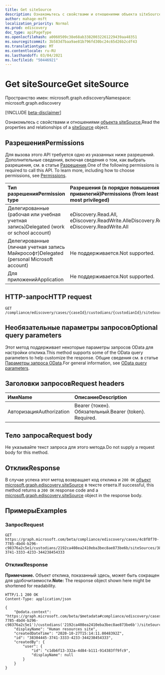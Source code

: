 ```yaml
---
title: Get siteSource
description: Ознакомьтесь с свойствами и отношениями объекта siteSource.
author: mahage-msft
localization_priority: Normal
ms.prod: ediscovery
doc_type: apiPageType
ms.openlocfilehash: a0060509c38e68ab33820032261229439aa48351
ms.sourcegitcommit: 3b583d7baa9ae81b796fd30bc24c65d26b2cdf43
ms.translationtype: MT
ms.contentlocale: ru-RU
ms.lasthandoff: 03/04/2021
ms.locfileid: "50446921"
---
```

# <a name="get-sitesource"></a><span data-ttu-id="5f4e0-103">Get siteSource</span><span class="sxs-lookup"><span data-stu-id="5f4e0-103">Get siteSource</span></span>

<span data-ttu-id="5f4e0-104">Пространство имен: microsoft.graph.ediscovery</span><span class="sxs-lookup"><span data-stu-id="5f4e0-104">Namespace: microsoft.graph.ediscovery</span></span>

[!INCLUDE [beta-disclaimer](../../includes/beta-disclaimer.md)]

<span data-ttu-id="5f4e0-105">Ознакомьтесь с свойствами и отношениями [объекта siteSource.](../resources/ediscovery-sitesource.md)</span><span class="sxs-lookup"><span data-stu-id="5f4e0-105">Read the properties and relationships of a [siteSource](../resources/ediscovery-sitesource.md) object.</span></span>

## <a name="permissions"></a><span data-ttu-id="5f4e0-106">Разрешения</span><span class="sxs-lookup"><span data-stu-id="5f4e0-106">Permissions</span></span>

<span data-ttu-id="5f4e0-p101">Для вызова этого API требуется одно из указанных ниже разрешений. Дополнительные сведения, включая сведения о том, как выбрать разрешения, см. в статье [Разрешения](/graph/permissions-reference).</span><span class="sxs-lookup"><span data-stu-id="5f4e0-p101">One of the following permissions is required to call this API. To learn more, including how to choose permissions, see [Permissions](/graph/permissions-reference).</span></span>

|<span data-ttu-id="5f4e0-109">Тип разрешения</span><span class="sxs-lookup"><span data-stu-id="5f4e0-109">Permission type</span></span>|<span data-ttu-id="5f4e0-110">Разрешения (в порядке повышения привилегий)</span><span class="sxs-lookup"><span data-stu-id="5f4e0-110">Permissions (from least to most privileged)</span></span>|
|:---|:---|
|<span data-ttu-id="5f4e0-111">Делегированные (рабочая или учебная учетная запись)</span><span class="sxs-lookup"><span data-stu-id="5f4e0-111">Delegated (work or school account)</span></span>|<span data-ttu-id="5f4e0-112">eDiscovery.Read.All, eDiscovery.ReadWrite.All</span><span class="sxs-lookup"><span data-stu-id="5f4e0-112">eDiscovery.Read.All, eDiscovery.ReadWrite.All</span></span>|
|<span data-ttu-id="5f4e0-113">Делегированные (личная учетная запись Майкрософт)</span><span class="sxs-lookup"><span data-stu-id="5f4e0-113">Delegated (personal Microsoft account)</span></span>|<span data-ttu-id="5f4e0-114">Не поддерживается.</span><span class="sxs-lookup"><span data-stu-id="5f4e0-114">Not supported.</span></span>|
|<span data-ttu-id="5f4e0-115">Для приложений</span><span class="sxs-lookup"><span data-stu-id="5f4e0-115">Application</span></span>|<span data-ttu-id="5f4e0-116">Не поддерживается.</span><span class="sxs-lookup"><span data-stu-id="5f4e0-116">Not supported.</span></span>|

## <a name="http-request"></a><span data-ttu-id="5f4e0-117">HTTP-запрос</span><span class="sxs-lookup"><span data-stu-id="5f4e0-117">HTTP request</span></span>

<!-- {
  "blockType": "ignored"
}
-->

``` http
GET /compliance/ediscovery/cases/{caseId}/custodians/{custodianId}/siteSources/{siteSourceId}
```

## <a name="optional-query-parameters"></a><span data-ttu-id="5f4e0-118">Необязательные параметры запросов</span><span class="sxs-lookup"><span data-stu-id="5f4e0-118">Optional query parameters</span></span>

<span data-ttu-id="5f4e0-119">Этот метод поддерживает некоторые параметры запросов OData для настройки отклика.</span><span class="sxs-lookup"><span data-stu-id="5f4e0-119">This method supports some of the OData query parameters to help customize the response.</span></span> <span data-ttu-id="5f4e0-120">Общие сведения см. в статье [Параметры запроса OData](/graph/query-parameters).</span><span class="sxs-lookup"><span data-stu-id="5f4e0-120">For general information, see [OData query parameters](/graph/query-parameters).</span></span>

## <a name="request-headers"></a><span data-ttu-id="5f4e0-121">Заголовки запросов</span><span class="sxs-lookup"><span data-stu-id="5f4e0-121">Request headers</span></span>

|<span data-ttu-id="5f4e0-122">Имя</span><span class="sxs-lookup"><span data-stu-id="5f4e0-122">Name</span></span>|<span data-ttu-id="5f4e0-123">Описание</span><span class="sxs-lookup"><span data-stu-id="5f4e0-123">Description</span></span>|
|:---|:---|
|<span data-ttu-id="5f4e0-124">Авторизация</span><span class="sxs-lookup"><span data-stu-id="5f4e0-124">Authorization</span></span>|<span data-ttu-id="5f4e0-p103">Bearer {токен}. Обязательный.</span><span class="sxs-lookup"><span data-stu-id="5f4e0-p103">Bearer {token}. Required.</span></span>|

## <a name="request-body"></a><span data-ttu-id="5f4e0-127">Тело запроса</span><span class="sxs-lookup"><span data-stu-id="5f4e0-127">Request body</span></span>

<span data-ttu-id="5f4e0-128">Не указывайте текст запроса для этого метода.</span><span class="sxs-lookup"><span data-stu-id="5f4e0-128">Do not supply a request body for this method.</span></span>

## <a name="response"></a><span data-ttu-id="5f4e0-129">Отклик</span><span class="sxs-lookup"><span data-stu-id="5f4e0-129">Response</span></span>

<span data-ttu-id="5f4e0-130">В случае успеха этот метод возвращает код отклика и `200 OK` [объект microsoft.graph.ediscovery.siteSource](../resources/ediscovery-sitesource.md) в тексте ответа.</span><span class="sxs-lookup"><span data-stu-id="5f4e0-130">If successful, this method returns a `200 OK` response code and a [microsoft.graph.ediscovery.siteSource](../resources/ediscovery-sitesource.md) object in the response body.</span></span>

## <a name="examples"></a><span data-ttu-id="5f4e0-131">Примеры</span><span class="sxs-lookup"><span data-stu-id="5f4e0-131">Examples</span></span>

### <a name="request"></a><span data-ttu-id="5f4e0-132">Запрос</span><span class="sxs-lookup"><span data-stu-id="5f4e0-132">Request</span></span>

<!-- {
  "blockType": "request",
  "name": "get_sitesource"
}
-->

``` http
GET https://graph.microsoft.com/beta/compliance/ediscovery/cases/4c8f8f70-7785-4bd4-b296-c98376a2c5e1/custodians/2192ca408ea2410eba3bec8ae873be6b/siteSources/38304445-3741-3333-4233-344238454333
```

### <a name="response"></a><span data-ttu-id="5f4e0-133">Отклик</span><span class="sxs-lookup"><span data-stu-id="5f4e0-133">Response</span></span>

<span data-ttu-id="5f4e0-134">**Примечание.** Объект отклика, показанный здесь, может быть сокращен для удобочитаемости.</span><span class="sxs-lookup"><span data-stu-id="5f4e0-134">**Note:** The response object shown here might be shortened for readability.</span></span>
<!-- {
  "blockType": "response",
  "truncated": true,
  "@odata.type": "microsoft.graph.ediscovery.siteSource"
}
-->

``` http
HTTP/1.1 200 OK
Content-Type: application/json

{
    "@odata.context": "https://graph.microsoft.com/beta/$metadata#compliance/ediscovery/cases('4c8f8f70-7785-4bd4-b296-c98376a2c5e1')/custodians('2192ca408ea2410eba3bec8ae873be6b')/siteSources",
    "displayName": "Human resources site",
    "createdDateTime": "2020-10-27T15:14:11.0048392Z",
    "id": "38304445-3741-3333-4233-344238454333",
    "createdBy": {
        "user": {
            "id": "c1db6f13-332a-4d84-b111-914383ff9fc9",
            "displayName": null
        }
    }
}
```
